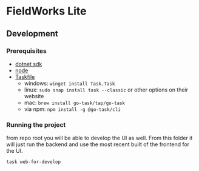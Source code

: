 ﻿# FieldWorks Lite

## Development

### Prerequisites
 * [dotnet sdk](https://dotnet.microsoft.com/en-us/download)
 * [node](https://nodejs.org/en/download/)
 * [Taskfile](https://taskfile.dev/installation/)
    * windows: `winget install Task.Task`
    * linux: `sudo snap install task --classic` or other options on their website
    * mac: `brew install go-task/tap/go-task`
    * via npm: `npm install -g @go-task/cli`

### Running the project

from repo root you will be able to develop the UI as well. From this folder it will just run the backend and use the most recent built of the frontend for the UI.
```bash
task web-for-develop
```
